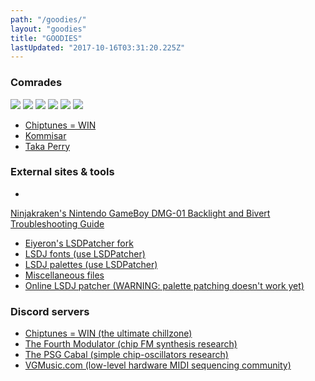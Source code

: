 ```yaml
---
path: "/goodies/"
layout: "goodies"
title: "GOODIES"
lastUpdated: "2017-10-16T03:31:20.225Z"
---
```


### Comrades

<a href="http://www.notepad.org" target="_blank"><img src="/img/notepad.gif"></a>
<a href="https://defensemech.com/" target="_blank"><img src="/img/defense.gif"></a>
<a href="http://heckscaper.com" target="_blank"><img src="/img/emmalink.gif"></a>
<a href="http://kurorak.xyz/" target="_blank"><img src="/img/kurorak.gif"></a>
<a href="http://melodymonarchy.com/" target="_blank"><img src="/img/smol_sylvy_banner.jpg"></a>
<a href="http://yzyxmusic.com/" target="_blank"><img src="/img/yzyx2.gif"></a>

* <a href="https://chiptuneswin.com/" target="_blank">Chiptunes = WIN</a>
* <a href="https://soundcloud.com/kommisar/" target="_blank">Kommisar</a>
* <a href="http://takaperry.com/" target="_blank">Taka Perry</a>

### External sites & tools

* <a href="https://docs.google.com/spreadsheets/d/1sFOvpa6f-OJHAPNBMN0nnz32NkUrG5MlThiQbrS_5-0/" target="_blank">
Ninjakraken's Nintendo GameBoy DMG-01 Backlight and Bivert Troubleshooting Guide</a>
* <a href="https://github.com/Eiyeron/lsdpatch/releases/" target="_blank">Eiyeron's LSDPatcher fork</a>
* <a href="https://github.com/urbster1/lsdfonts/" target="_blank">LSDJ fonts (use LSDPatcher)</a>
* <a href="https://github.com/urbster1/lsdpals/" target="_blank">LSDJ palettes (use LSDPatcher)</a>
* <a href="http://2a03.free.fr/?p=pub&dir=aquellex" target="_blank">Miscellaneous files</a>
* <a href="https://tommitytom.co.uk/lsdj" target="_blank">Online LSDJ patcher (WARNING: palette patching doesn't work yet)</a>

### Discord servers

* <a href="https://discord.gg/cAgBjHa/" target="_blank">Chiptunes = WIN (the ultimate chillzone)</a>
* <a href="https://discord.gg/dvksbHh/" target="_blank">The Fourth Modulator (chip FM synthesis research)</a>
* <a href="https://discord.gg/dURHtZp/" target="_blank">The PSG Cabal (simple chip-oscillators research)</a>
* <a href="https://discord.gg/XR87eFs/" target="_blank">VGMusic.com (low-level hardware MIDI sequencing community)</a>

